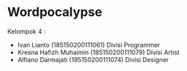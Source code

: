 # Wordpocalypse
 
Kelompok 4 :
- Ivan Lianto (185150200111061) Divisi Programmer
- Kresna Hafizh Muhaimin (185150200111079) Divisi Artist
- Alfiano Darmajati (195150200111074) Divisi Designer
